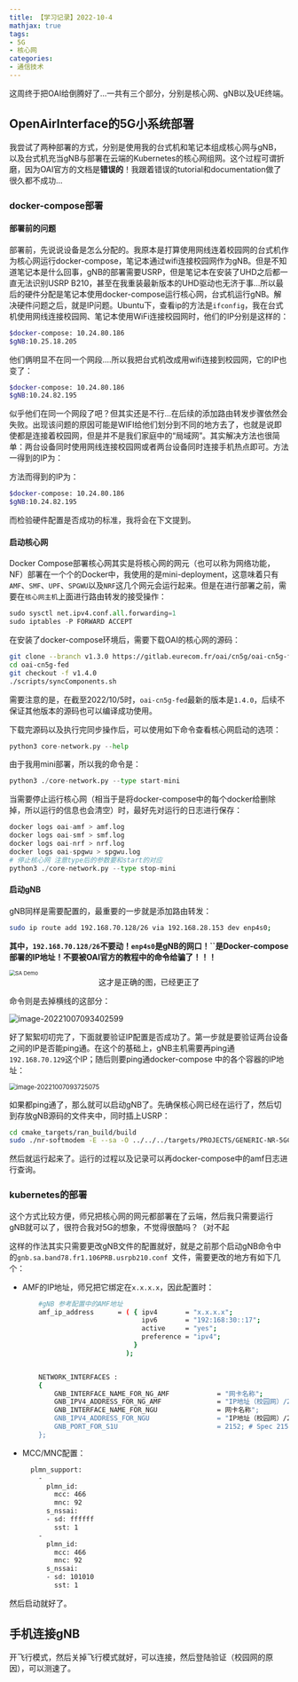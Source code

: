 ```yaml
---
title: 【学习记录】2022-10-4
mathjax: true
tags:
- 5G
- 核心网
categories:
- 通信技术
---
```





这周终于把OAI给倒腾好了...一共有三个部分，分别是核心网、gNB以及UE终端。

<!-- more -->

## OpenAirInterface的5G小系统部署

我尝试了两种部署的方式，分别是使用我的台式机和笔记本组成核心网与gNB，以及台式机充当gNB与部署在云端的Kubernetes的核心网组网。这个过程可谓折磨，因为OAI官方的文档是**错误的**！我跟着错误的tutorial和documentation做了很久都不成功...

### docker-compose部署

#### 部署前的问题

部署前，先说说设备是怎么分配的。我原本是打算使用网线连着校园网的台式机作为核心网运行docker-compose，笔记本通过wifi连接校园网作为gNB。但是不知道笔记本是什么回事，gNB的部署需要USRP，但是笔记本在安装了UHD之后都一直无法识别USRP B210，甚至在我重装最新版本的UHD驱动也无济于事...所以最后的硬件分配是笔记本使用docker-compose运行核心网，台式机运行gNB。解决硬件问题之后，就是IP问题。Ubuntu下，查看ip的方法是`ifconfig`，我在台式机使用网线连接校园网、笔记本使用WiFi连接校园网时，他们的IP分别是这样的：

```bash
$docker-compose: 10.24.80.186
$gNB:10.25.18.205
```

他们俩明显不在同一个网段....所以我把台式机改成用wifi连接到校园网，它的IP也变了：

```bash
$docker-compose: 10.24.80.186
$gNB:10.24.82.195
```

似乎他们在同一个网段了吧？但其实还是不行...在后续的添加路由转发步骤依然会失败。出现该问题的原因可能是WIFI给他们划分到不同的地方去了，也就是说即使都是连接着校园网，但是并不是我们家庭中的“局域网”。其实解决方法也很简单：两台设备同时使用网线连接校园网或者两台设备同时连接手机热点即可。方法一得到的IP为：



方法而得到的IP为：

```bash
$docker-compose: 10.24.80.186
$gNB:10.24.82.195
```



而检验硬件配置是否成功的标准，我将会在下文提到。

#### 启动核心网

Docker Compose部署核心网其实是将核心网的网元（也可以称为网络功能，NF）部署在一个个的Docker中，我使用的是mini-deployment，这意味着只有`AMF`、`SMF`、`UPF`、`SPGWU`以及`NRF`这几个网元会运行起来。但是在进行部署之前，需要在`核心网主机`上面进行路由转发的接受操作：

```python
sudo sysctl net.ipv4.conf.all.forwarding=1
sudo iptables -P FORWARD ACCEPT
```

在安装了docker-compose环境后，需要下载OAI的核心网的源码：

```bash
git clone --branch v1.3.0 https://gitlab.eurecom.fr/oai/cn5g/oai-cn5g-fed.git
cd oai-cn5g-fed
git checkout -f v1.4.0
./scripts/syncComponents.sh 
```

需要注意的是，在截至2022/10/5时，`oai-cn5g-fed`最新的版本是`1.4.0`，后续不保证其他版本的源码也可以编译成功使用。

下载完源码以及执行完同步操作后，可以使用如下命令查看核心网启动的选项：

```python
python3 core-network.py --help
```



由于我用mini部署，所以我的命令是：

```python
python3 ./core-network.py --type start-mini
```

当需要停止运行核心网（相当于是将docker-compose中的每个docker给删除掉，所以运行的信息也会清空）时，最好先对运行的日志进行保存：

```python
docker logs oai-amf > amf.log
docker logs oai-smf > smf.log
docker logs oai-nrf > nrf.log
docker logs oai-spgwu > spgwu.log
# 停止核心网 注意type后的参数要和start的对应
python3 ./core-network.py --type stop-mini
```

#### 启动gNB

gNB同样是需要配置的，最重要的一步就是添加路由转发：

```bash
sudo ip route add 192.168.70.128/26 via 192.168.28.153 dev enp4s0;
```

**其中，`192.168.70.128/26`不要动！`enp4s0`是gNB的网口！``是Docker-compose部署的IP地址！不要被OAI官方的教程中的命令给骗了！！！**

<img src="https://s2.loli.net/2022/10/07/mNgKAnOZLfrQk1x.jpg" alt="SA Demo" style="zoom: 67%;" />

<center>这才是正确的图，已经更正了</center>

命令则是去掉横线的这部分：

![image-20221007093402599](C:\Users\cybercolyce\AppData\Roaming\Typora\typora-user-images\image-20221007093402599.png)

好了絮絮叨叨完了，下面就要验证IP配置是否成功了。第一步就是要验证两台设备之间的IP是否能ping通。在这个的基础上，gNB主机需要再ping通`192.168.70.129`这个IP；随后则要ping通docker-compose 中的各个容器的IP地址：

<img src="https://s2.loli.net/2022/10/07/gDdqRhmy3fQeMzP.png" alt="image-20221007093725075" style="zoom:80%;" />

如果都ping通了，那么就可以启动gNB了。先确保核心网已经在运行了，然后切到存放gNB源码的文件夹中，同时插上USRP：

```bash
cd cmake_targets/ran_build/build
sudo ./nr-softmodem -E --sa -O ../../../targets/PROJECTS/GENERIC-NR-5GC/CONF/gnb.sa.band78.fr1.106PRB.usrpb210.conf 
```

然后就运行起来了。运行的过程以及记录可以再docker-compose中的amf日志进行查询。



### kubernetes的部署

这个方式比较方便，师兄把核心网的网元都部署在了云端，然后我只需要运行gNB就可以了，很符合我对5G的想象，不觉得很酷吗？（对不起

这样的作法其实只需要更改gNB文件的配置就好，就是之前那个启动gNB命令中的`gnb.sa.band78.fr1.106PRB.usrpb210.conf `文件，需要更改的地方有如下几个：

* AMF的IP地址，师兄把它绑定在`x.x.x.x`，因此配置时：

  ```bash
      #gNB 参考配置中的AMF地址
      amf_ip_address      = ( { ipv4       = "x.x.x.x";
                                ipv6       = "192:168:30::17";
                                active     = "yes";
                                preference = "ipv4";
                              }
                            );
  
  
      NETWORK_INTERFACES :
      {
          GNB_INTERFACE_NAME_FOR_NG_AMF            = "网卡名称";
          GNB_IPV4_ADDRESS_FOR_NG_AMF              = "IP地址（校园网）/24";
          GNB_INTERFACE_NAME_FOR_NGU               = 网卡名称";
          GNB_IPV4_ADDRESS_FOR_NGU                 = "IP地址（校园网）/24";
          GNB_PORT_FOR_S1U                         = 2152; # Spec 2152
      };
  
  ```

  

* MCC/MNC配置：

  ```bash
    plmn_support:
      -
        plmn_id:
          mcc: 466
          mnc: 92
        s_nssai:
        - sd: ffffff
          sst: 1
      -
        plmn_id:
          mcc: 466
          mnc: 92
        s_nssai:
        - sd: 101010
          sst: 1
  ```

然后启动就好了。

## 手机连接gNB

开飞行模式，然后关掉飞行模式就好，可以连接，然后登陆验证（校园网的原因），可以测速了。


